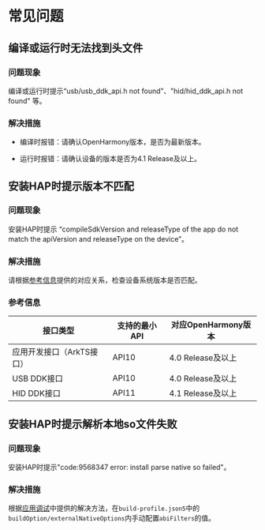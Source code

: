 # 常见问题

## 编译或运行时无法找到头文件

### 问题现象

编译或运行时提示“usb/usb_ddk_api.h not found”、"hid/hid_ddk_api.h not found" 等。

### 解决措施

- 编译时报错：请确认OpenHarmony版本，是否为最新版本。

- 运行时报错：请确认设备的版本是否为<!--RP1-->4.1 Release<!--RP1End-->及以上。

## 安装HAP时提示版本不匹配

### 问题现象

安装HAP时提示 “compileSdkVersion and releaseType of the app do not match the apiVersion and releaseType on the device”。 

### 解决措施

请根据[参考信息](#参考信息)提供的对应关系，检查设备系统版本是否匹配。

### 参考信息

| 接口类型 | 支持的最小API | 对应OpenHarmony版本 |
| ------------ | ------------ | ------------ |
| 应用开发接口（ArkTS接口）| API10 | <!--RP2-->4.0 Release<!--RP2End-->及以上 |
| USB DDK接口 | API10 | <!--RP3-->4.0 Release<!--RP3End-->及以上 |
| HID DDK接口 | API11 | <!--RP4-->4.1 Release<!--RP4End-->及以上 |


## 安装HAP时提示解析本地so文件失败

### 问题现象

安装HAP时提示"code:9568347 error: install parse native so failed"。

### 解决措施

根据[应用调试](https://developer.huawei.com/consumer/cn/doc/harmonyos-faqs-V5/faqs-app-debugging-14-V5)中提供的解决方法，在`build-profile.json5`中的`buildOption/externalNativeOptions`内手动配置`abiFilters`的值。
